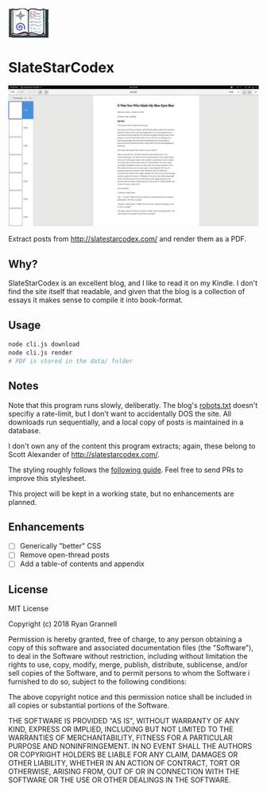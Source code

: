 
![SSC Logo](readme/codex.png "SSC Logo")
# SlateStarCodex

![Example PDF](readme/example.png "Example PDF")

Extract posts from http://slatestarcodex.com/ and render them as a PDF.

## Why?

SlateStarCodex is an excellent blog, and I like to read it on my Kindle. I don't find the site itself that readable, and given that the blog is a collection of essays it makes sense to compile it into book-format.

## Usage

```bash
node cli.js download
node cli.js render
# PDF is stored in the data/ folder
```
## Notes

Note that this program runs slowly, deliberatly. The blog's [robots.txt](http://slatestarcodex.com/robots.txt) doesn't specifiy a rate-limit, but I  don't want to accidentally DOS the site. All downloads run sequentially, and a local copy of posts is maintained in a database.

I don't own any of the content this program extracts; again, these belong to Scott Alexander of http://slatestarcodex.com/.

The styling roughly follows the [following guide](https://ux.stackexchange.com/a/3623). Feel free to send PRs to improve this stylesheet.

This project will be kept in a working state, but no enhancements are planned.

## Enhancements

- [ ] Generically "better" CSS
- [ ] Remove open-thread posts
- [ ] Add a table-of contents and appendix

## License

MIT License

Copyright (c) 2018 Ryan Grannell

Permission is hereby granted, free of charge, to any person obtaining a copy
of this software and associated documentation files (the "Software"), to deal
in the Software without restriction, including without limitation the rights
to use, copy, modify, merge, publish, distribute, sublicense, and/or sell
copies of the Software, and to permit persons to whom the Software i
furnished to do so, subject to the following conditions:

The above copyright notice and this permission notice shall be included in all
copies or substantial portions of the Software.

THE SOFTWARE IS PROVIDED "AS IS", WITHOUT WARRANTY OF ANY KIND, EXPRESS OR
IMPLIED, INCLUDING BUT NOT LIMITED TO THE WARRANTIES OF MERCHANTABILITY,
FITNESS FOR A PARTICULAR PURPOSE AND NONINFRINGEMENT. IN NO EVENT SHALL THE
AUTHORS OR COPYRIGHT HOLDERS BE LIABLE FOR ANY CLAIM, DAMAGES OR OTHER
LIABILITY, WHETHER IN AN ACTION OF CONTRACT, TORT OR OTHERWISE, ARISING FROM,
OUT OF OR IN CONNECTION WITH THE SOFTWARE OR THE USE OR OTHER DEALINGS IN THE
SOFTWARE.
